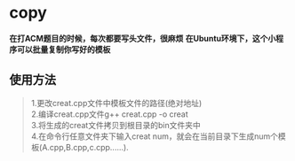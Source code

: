 # copy
**在打ACM题目的时候，每次都要写头文件，很麻烦**
**在Ubuntu环境下，这个小程序可以批量复制你写好的模板**

## 使用方法
>1.更改creat.cpp文件中模板文件的路径(绝对地址) <br>2.编译creat.cpp文件g++ creat.cpp -o creat<br>3.将生成的creat文件拷贝到根目录的bin文件夹中<br>4.在命令行任意文件夹下输入creat num，就会在当前目录下生成num个模板(A.cpp,B.cpp,c.cpp......).
